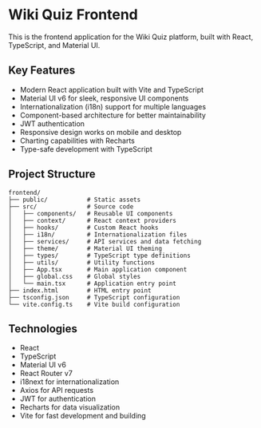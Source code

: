 # Wiki Quiz Frontend

This is the frontend application for the Wiki Quiz platform, built with React, TypeScript, and Material UI.

## Key Features

- Modern React application built with Vite and TypeScript
- Material UI v6 for sleek, responsive UI components
- Internationalization (i18n) support for multiple languages
- Component-based architecture for better maintainability
- JWT authentication
- Responsive design works on mobile and desktop
- Charting capabilities with Recharts
- Type-safe development with TypeScript

## Project Structure

```
frontend/
├── public/           # Static assets
├── src/              # Source code
│   ├── components/   # Reusable UI components
│   ├── context/      # React context providers
│   ├── hooks/        # Custom React hooks
│   ├── i18n/         # Internationalization files
│   ├── services/     # API services and data fetching
│   ├── theme/        # Material UI theming
│   ├── types/        # TypeScript type definitions
│   ├── utils/        # Utility functions
│   ├── App.tsx       # Main application component
│   ├── global.css    # Global styles
│   └── main.tsx      # Application entry point
├── index.html        # HTML entry point
├── tsconfig.json     # TypeScript configuration
└── vite.config.ts    # Vite build configuration
```

## Technologies

- React
- TypeScript
- Material UI v6
- React Router v7
- i18next for internationalization
- Axios for API requests
- JWT for authentication
- Recharts for data visualization
- Vite for fast development and building
